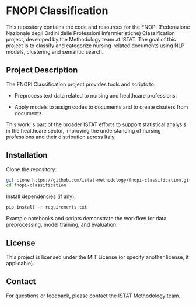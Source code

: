 # FNOPI Classification
This repository contains the code and resources for the FNOPI (Federazione Nazionale degli Ordini delle Professioni Infermieristiche) Classification project, developed by the Methodology team at ISTAT. The goal of this project is to classify and categorize nursing-related documents using NLP models, clustering and semantic search.

## Project Description
The FNOPI Classification project provides tools and scripts to:

- Preprocess text data related to nursing and healthcare professions.

- Apply models to assign codes to documents and to create clsuters from documents.

This work is part of the broader ISTAT efforts to support statistical analysis in the healthcare sector, improving the understanding of nursing professions and their distribution across Italy.


## Installation
Clone the repository:

```bash
git clone https://github.com/istat-methodology/fnopi-classification.git
cd fnopi-classification
```

Install dependencies (if any):

```bash
pip install -r requirements.txt
```

Example notebooks and scripts demonstrate the workflow for data preprocessing, model training, and evaluation.

## License
This project is licensed under the MIT License (or specify another license, if applicable).

## Contact
For questions or feedback, please contact the ISTAT Methodology team.
